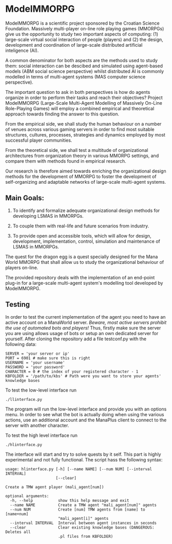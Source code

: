 # ModelMMORPG

ModelMMORPG is a scientific project sponsored by the Croatian Science Foundation. Massively multi-player on-line role playing games (MMORPGs) give us the opportunity to study two important aspects of computing: (1) large-scale virtual social interaction of people (players) and (2) the design, development and coordination of large-scale distributed artificial inteligence (AI). 

A common denominator for both aspects are the methods used to study them: social interaction can be descibed and simulated using agent-based models (ABM social science perspective) whilst distributed AI is commonly modelled in terms of multi-agent systems (MAS computer science perspective).

The important question to ask in both perspectives is how do agents organize in order to perform their tasks and reach their objectives? Project ModelMMORPG (Large-Scale Multi-Agent Modelling of Massively On-Line Role-Playing Games) will employ a combined empirical and theoretical approach towards finding the answer to this question.

From the empirical side, we shall study the human behaviour on a number of venues across various gaming servers in order to find most suitable structures, cultures, processes, strategies and dynamics employed by most successful player communities.

From the theoretical side, we shall test a multitude of organizational architectures from organization theory in various MMORPG settings, and compare them with methods found in empirical research.

Our research is therefore aimed towards enriching the organizational design methods for the development of MMORPG to foster the development of self-organizing and adaptable networks of large-scale multi-agent systems.

## Main Goals:

1) To identify and formalize adequate organizational design methods for developing LSMAS in MMORPGs.

2) To couple them with real-life and future scenarios from industry.

3) To provide open and accessible tools, which will allow for design, development, implementation, control, simulation and maintenance of LSMAS in MMORPGs.

The quest for the dragon egg is a quest specially designed for the Mana World MMORPG that shall allow us to study the organizational behaviour of players on-line.

The provided repository deals with the implementation of an end-point plug-in for a large-scale multi-agent system's modelling tool developed by ModelMMORPG.


## Testing

In order to test the current implementation of the agent you need to have an active account on a ManaWorld server. *Beware, most active servers prohibit the use of automated bots and players!* Thus, firstly make sure the server you are using allows usage of bots or setup an own dedicated server for yourself. After cloning the repository add a file testconf.py with the following data:

```
SERVER = 'your server or ip' 
PORT = 6901 # make sure this is right
USERNAME = 'your username'
PASSWORD = 'your password'
CHARACTER = 0 # the index of your registered character - 1
KBFOLDER = '/path/to/kbs' # Path were you want to store your agents' knowledge bases
```

To test the low-level interface run

```
./llinterface.py
```

The program will run the low-level interface and provide you with an options menu. In order to see what the bot is actually doing when using the various actions, use an additional account and the ManaPlus client to connect to the server with another character.

To test the high level interface run

```
./hlinterface.py
```

The interface will start and try to solve quests by it self. This part is highly experimental and not fully functional. The script hass the following syntax:

```
usage: hlinterface.py [-h] [--name NAME] [--num NUM] [--interval INTERVAL]
                      [--clear]

Create a TMW agent player (mali_agent[num])

optional arguments:
  -h, --help           show this help message and exit
  --name NAME          Create a TMW agent "mali_agent[num]" agents
  --num NUM            Create [num] TMW agents from [name] to [name+num]
                       "mali_agent[i]" agents
  --interval INTERVAL  Interval between agent instances in seconds
  --clear              Clear existing knowledge bases (DANGEROUS: Deletes all
                       .pl files from KBFOLDER)
```
